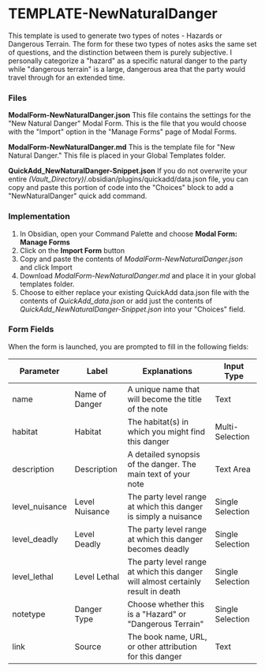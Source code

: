 # TEMPLATE-NewNaturalDanger

This template is used to generate two types of notes - Hazards or Dangerous Terrain. The form for these two types of notes asks the same set of questions, and the distinction between them is purely subjective. I personally categorize a "hazard" as a specific natural danger to the party while "dangerous terrain" is a large, dangerous area that the party would travel through for an extended time. 

### Files

**ModalForm-NewNaturalDanger.json** This file contains the settings for the "New Natural Danger" Modal Form. This is the file that you would choose with the "Import" option in the "Manage Forms" page of Modal Forms. 

**ModalForm-NewNaturalDanger.md** This is the template file for "New Natural Danger." This file is placed in your Global Templates folder. 

**QuickAdd_NewNaturalDanger-Snippet.json** If you do not overwrite your entire *(Vault_Directory)*/.obsidian/plugins/quickadd/data.json file, you can copy and paste this portion of code into the "Choices" block to add a "NewNaturalDanger" quick add command. 

### Implementation

1. In Obsidian, open your Command Palette and choose **Modal Form: Manage Forms**
2. Click on the **Import Form** button
3. Copy and paste the contents of _ModalForm-NewNaturalDanger.json_ and click Import
4. Download _ModalForm-NewNaturalDanger.md_ and place it in your global templates folder. 
5. Choose to either replace your existing QuickAdd data.json file with the contents of *QuickAdd_data.json* or add just the contents of *QuickAdd_NewNaturalDanger-Snippet.json* into your "Choices" field.  

### Form Fields

When the form is launched, you are prompted to fill in the following fields:

| Parameter | Label | Explanations | Input Type |
|---|---|---|---|
|name|Name of Danger|A unique name that will become the title of the note|Text|
|habitat|Habitat|The habitat(s) in which you might find this danger|Multi-Selection|
|description|Description|A detailed synopsis of the danger. The main text of your note|Text Area|
|level_nuisance|Level Nuisance|The party level range at which this danger is simply a nuisance|Single Selection|
|level_deadly|Level Deadly|The party level range at which this danger becomes deadly|Single Selection|
|level_lethal|Level Lethal|The party level range at which this danger will almost certainly result in death|Single Selection|
|notetype|Danger Type|Choose whether this is a "Hazard" or "Dangerous Terrain"|Single Selection|
|link|Source|The book name, URL, or other attribution for this danger|Text|